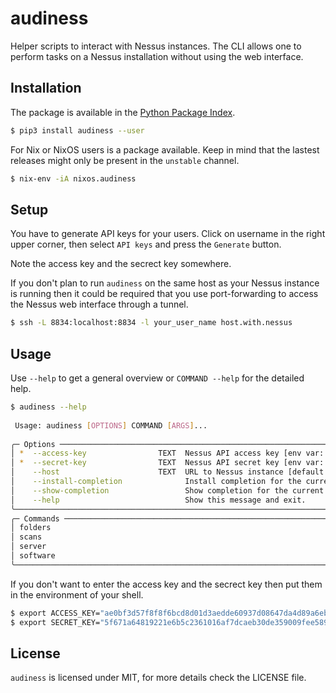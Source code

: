 # audiness

Helper scripts to interact with Nessus instances. The CLI allows one to perform tasks on a 
Nessus installation without using the web interface.

## Installation

The package is available in the [Python Package Index](https://pypi.python.org/).

```bash
$ pip3 install audiness --user
```

For Nix or NixOS users is a package available. Keep in mind that the lastest releases might only
be present in the ``unstable`` channel.

```bash
$ nix-env -iA nixos.audiness
```

## Setup

You have to generate API keys for your users. Click on username in the right upper corner, then
select ``API keys`` and press the ``Generate`` button.

Note the access key and the secrect key somewhere.

If you don't plan to run `audiness` on the same host as your Nessus instance is running then it
could be required that you use port-forwarding to access the Nessus web interface through a tunnel.

```bash
$ ssh -L 8834:localhost:8834 -l your_user_name host.with.nessus
```

## Usage

Use `--help` to get a general overview or `COMMAND --help` for the detailed help.

```bash
$ audiness --help
                                                                                                                                  
 Usage: audiness [OPTIONS] COMMAND [ARGS]...                                                                                      
                                                                                                                                  
╭─ Options ──────────────────────────────────────────────────────────────────────────────────────────────────────────────────────╮
│ *  --access-key                TEXT  Nessus API access key [env var: ACCESS_KEY] [default: None] [required]                    │
│ *  --secret-key                TEXT  Nessus API secret key [env var: SECRET_KEY] [default: None] [required]                    │
│    --host                      TEXT  URL to Nessus instance [default: https://localhost:8834]                                  │
│    --install-completion              Install completion for the current shell.                                                 │
│    --show-completion                 Show completion for the current shell, to copy it or customize the installation.          │
│    --help                            Show this message and exit.                                                               │
╰────────────────────────────────────────────────────────────────────────────────────────────────────────────────────────────────╯
╭─ Commands ─────────────────────────────────────────────────────────────────────────────────────────────────────────────────────╮
│ folders                                                                                                                        │
│ scans                                                                                                                          │
│ server                                                                                                                         │
│ software                                                                                                                       │
╰────────────────────────────────────────────────────────────────────────────────────────────────────────────────────────────────╯
```

If you don't want to enter the access key and the secrect key then put them in the
environment of your shell.

```bash
$ export ACCESS_KEY="ae0bf3d57f8f8f6bcd8d01d3aedde60937d08647da4d89a6eb4dba2a9bee5d5d"
$ export SECRET_KEY="5f671a64819221e6b5c2361016af7dcaeb30de359009fee589b3a5d85dea11b4"
```

## License

`audiness` is licensed under MIT, for more details check the LICENSE file.

